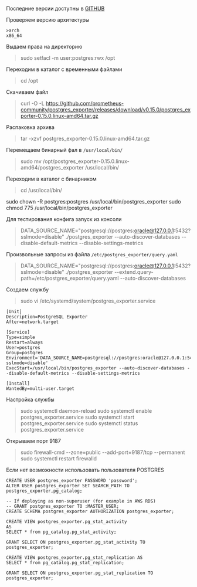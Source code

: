 Последние версии доступны в [GITHUB](https://github.com/prometheus-community/postgres_exporter/releases)

Проверяем версию архитектуры
````
>arch
x86_64
````

Выдаем права на директорию
>sudo setfacl -m user:postgres:rwx /opt

Переходим в каталог с временными файлами
>cd /opt

Скачиваем файл
>curl -O -L  https://github.com/prometheus-community/postgres_exporter/releases/download/v0.15.0/postgres_exporter-0.15.0.linux-amd64.tar.gz

Распаковка архива
>tar -xzvf postgres_exporter-0.15.0.linux-amd64.tar.gz

Перемещаем бинарный фал в ````/usr/local/bin/````
>sudo mv /opt/postgres_exporter-0.15.0.linux-amd64/postgres_exporter /usr/local/bin/

Переходим в каталог с бинарником
>cd /usr/local/bin/


sudo chown -R postgres:postgres /usr/local/bin/postgres_exporter
sudo chmod 775 /usr/local/bin/postgres_exporter

Для тестирования конфига запуск из консоли
>DATA_SOURCE_NAME="postgresql://postgres:oracle@127.0.0.1:5432?sslmode=disable" ./postgres_exporter --auto-discover-databases --disable-default-metrics --disable-settings-metrics 

Произвольные запросы из файла ````/etc/postgres_exporter/query.yaml````
>DATA_SOURCE_NAME="postgresql://postgres:oracle@127.0.0.1:5432?sslmode=disable" ./postgres_exporter --extend.query-path=/etc/postgres_exporter/query.yaml --auto-discover-databases

Создаем службу
>sudo vi /etc/systemd/system/postgres_exporter.service

````
[Unit]
Description=PostgreSQL Exporter
After=network.target

[Service]
Type=simple
Restart=always
User=postgres
Group=postgres
Environment='DATA_SOURCE_NAME=postgresql://postgres:oracle@127.0.0.1:5432?sslmode=disable'
ExecStart=/usr/local/bin/postgres_exporter --auto-discover-databases --disable-default-metrics --disable-settings-metrics

[Install]
WantedBy=multi-user.target
````


Настройка службы
>sudo systemctl daemon-reload
>sudo systemctl enable postgres_exporter.service
>sudo systemctl start postgres_exporter.service
>sudo systemctl status postgres_exporter.service

Открываем порт 9187
>sudo firewall-cmd --zone=public --add-port=9187/tcp --permanent
>sudo systemctl restart firewalld


Если нет возможности использовать пользователя POSTGRES 
````
CREATE USER postgres_exporter PASSWORD 'password';
ALTER USER postgres_exporter SET SEARCH_PATH TO postgres_exporter,pg_catalog;

-- If deploying as non-superuser (for example in AWS RDS)
-- GRANT postgres_exporter TO :MASTER_USER;
CREATE SCHEMA postgres_exporter AUTHORIZATION postgres_exporter;

CREATE VIEW postgres_exporter.pg_stat_activity
AS
SELECT * from pg_catalog.pg_stat_activity;

GRANT SELECT ON postgres_exporter.pg_stat_activity TO postgres_exporter;

CREATE VIEW postgres_exporter.pg_stat_replication AS
SELECT * from pg_catalog.pg_stat_replication;

GRANT SELECT ON postgres_exporter.pg_stat_replication TO postgres_exporter;
````